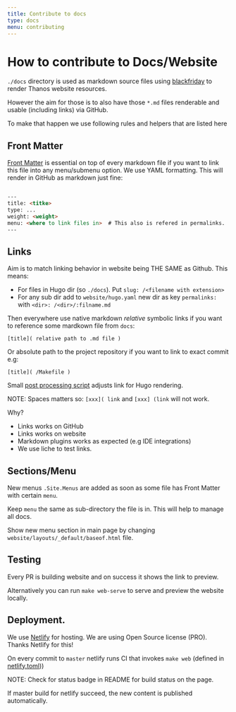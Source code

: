 ```yaml
---
title: Contribute to docs
type: docs
menu: contributing
---
```


# How to contribute to Docs/Website

`./docs` directory is used as markdown source files using [blackfriday](https://github.com/russross/blackfriday) to render Thanos website resources.

However the aim for those is to also have those `*.md` files renderable and usable (including links) via GitHub.

To make that happen we use following rules and helpers that are listed here

## Front Matter

[Front Matter](https://gohugo.io/content-management/front-matter/) is essential on top of every markdown file if 
you want to link this file into any menu/submenu option. We use YAML formatting. This will render
in GitHub as markdown just fine:

```md

---
title: <titke>
type: ...
weight: <weight>
menu: <where to link files in>  # This also is refered in permalinks.
---

```

## Links

Aim is to match linking behavior in website being THE SAME as Github. This means:

* For files in Hugo <content> dir (so `./docs`). Put `slug: /<filename with extension>`
* For any sub dir add to `website/hugo.yaml` new dir as key  `permalinks:` with `<dir>: /<dir>/:filname.md`

Then everywhere use native markdown *relative* symbolic links if you want to reference some mardkown file from `docs`:

`[title]( relative path to .md file )`

Or absolute path to the project repository if you want to link to exact commit e.g:

`[title]( /Makefile )`

Small [post processing script](/scripts/websitepreprocess.sh) adjusts link for Hugo rendering.

NOTE: Spaces matters so: `[xxx]( link` and `[xxx] (link` will not work.

Why?

* Links works on GitHub
* Links works on website
* Markdown plugins works as expected (e.g IDE integrations)
* We use liche to test links.

## Sections/Menu

New menus `.Site.Menus` are added as soon as some file has Front Matter with certain `menu`.

Keep `menu` the same as sub-directory the file is in. This will help to manage all docs.

Show new menu section in main page by changing `website/layouts/_default/baseof.html` file.

## Testing

Every PR is building website and on success it shows the link to preview.

Alternatively you can run `make web-serve` to serve and preview the website locally.

## Deployment.

We use [Netlify](https://www.netlify.com/) for hosting. We are using Open Source license (PRO). Thanks Netlify for this!

On every commit to `master` netlify runs CI that invokes `make web` (defined in [netlify.toml](https://github.com/improbable-eng/thanos/blob/master/netlify.toml)))

NOTE: Check for status badge in README for build status on the page.

If master build for netlify succeed, the new content is published automatically.